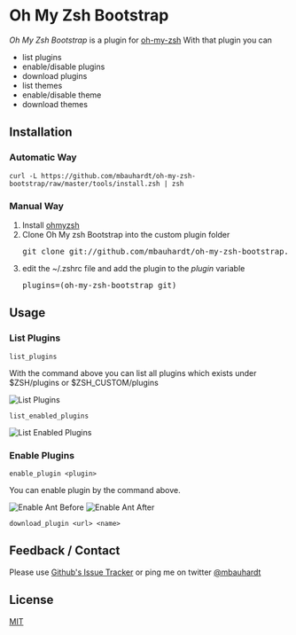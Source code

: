 # Oh My Zsh Bootstrap

_Oh My Zsh Bootstrap_ is a plugin for [oh-my-zsh](https://github.com/robbyrussell/oh-my-zsh)
With that plugin you can

* list plugins
* enable/disable plugins
* download plugins
* list themes
* enable/disable theme
* download themes

## Installation
### Automatic Way

    curl -L https://github.com/mbauhardt/oh-my-zsh-bootstrap/raw/master/tools/install.zsh | zsh
    
### Manual Way

1. Install [ohmyzsh](https://github.com/robbyrussell/oh-my-zsh/)
2. Clone Oh My zsh Bootstrap into the custom plugin folder
    <pre>git clone git://github.com/mbauhardt/oh-my-zsh-bootstrap.git $HOME/.oh-my-zsh/custom/plugins/oh-my-zsh-bootstrap</pre>
3. edit the ~/.zshrc file and add the plugin to the _plugin_ variable
    <pre>plugins=(oh-my-zsh-bootstrap git)</pre>

## Usage
### List Plugins

    list_plugins
    
With the command above you can list all plugins which exists under $ZSH/plugins or $ZSH_CUSTOM/plugins

![List Plugins](https://dl.dropbox.com/s/wymgd4x2yfvciwv/list_plugins.png?token_hash=AAGGdSyk04b6ZAstcku51-qn98UMmtQYDhJbAPBTxRkzag&dl=1)

    list_enabled_plugins
    
![List Enabled Plugins](https://dl.dropbox.com/s/zxr9cgunx2jq0yj/list_enabled_plugins.png?token_hash=AAGOZYSNK4cEIabeFoT-jBK9k9Yisu1M2NHLG961-LMrtg&dl=1)    
    
### Enable Plugins
    
    enable_plugin <plugin>
    
You can enable plugin by the command above.

![Enable Ant Before](https://dl.dropbox.com/s/tzq9xn28jys3zph/enable_ant_before.png?token_hash=AAGqOMxDHjuZxXLdNdINH-5rDo6S2WdgIyLiqfX7ZvBPVA&dl=1)
![Enable Ant After](https://dl.dropbox.com/s/6rtpk0fesbjl3pd/enable_ant_after.png?token_hash=AAFYmAfAL3tnLmG7LjFNfaIN7seM9ayptwB-aaj-3v01aw&dl=1)
    
    download_plugin <url> <name>


## Feedback / Contact

Please use [Github's Issue Tracker](https://github.com/mbauhardt/oh-my-zsh-bootstrap/issues) or ping me on twitter [@mbauhardt](https://twitter.com/mbauhardt)



## License

[MIT](http://opensource.org/licenses/MIT)
